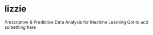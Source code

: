 # lizzie
 Prescriptive &amp; Predictive Data Analysis for Machine Learning
Got to add something here
